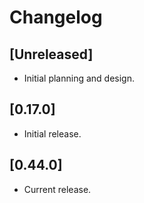 # Changelog

## [Unreleased]

- Initial planning and design.

## [0.17.0]

- Initial release.

## [0.44.0]

- Current release.